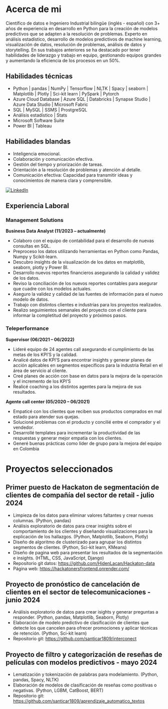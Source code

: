 # Acerca de mi

Científico de datos e Ingeniero Industrial bilingüe (inglés - español) con 3+ años de experiencia en desarrollo en Python para la creación de modelos predictivos que se adapten a la resolución de problemas. Experto en análisis estadístico, desarrollo de modelos predictivos de machine learning, visualización de datos, resolución de problemas, análisis de datos y storytelling. En sus trabajos anteriores se ha destacado por tener habilidades de liderazgo y trabajo en equipo, gestionando equipos grandes y aumentando la eficiencia de los procesos en un 50%.

## Habilidades técnicas

- Python | pandas | NumPy | Tensorflow | NLTK | Spacy | seaborn | Matplotlib | Plotly | Sci-kit learn | PySpark | Pytorch 
- Azure Cloud Database | Azure SQL | Databricks | Synapse Studio | Azure Data Studio | Microsoft Fabric
- SQL | MySQL | SSMS | ProstgreSQL 
- Análisis estadístico | Stats 
- Microsoft Software Suite 
- Power BI | Tableau

## Habilidades blandas

- Inteligencia emocional.
- Colaboración y comunicación efectiva.
- Gestión del tiempo y priorización de tareas.
- Orientación a la resolución de problemas y atención al detalle.
- Comunicación efectiva: Capacidad para transmitir ideas y conocimientos de manera clara y comprensible.

[![LinkedIn](https://img.shields.io/badge/LinkedIn-0077B5?style=for-the-badge&logo=linkedin&logoColor=white)](https://www.linkedin.com/in/santiago-cardenas18/)

## Experiencia Laboral

### Management Solutions

**Business Data Analyst (11/2023 – actualmente)**

- Colaboro con el equipo de contabilidad para el desarrollo de nuevas consultas en SQL.
- Preproceso los datos utilizando herramientas en Python como Pandas, Numpy y Scikit-learn.
- Descubro insights de la visualización de los datos en matplotlib, seaborn, plotly y Power BI.
- Desarrollo nuevos reportes financieros asegurando la calidad y validez de los datos.
- Reviso la conciliación de los nuevos reportes contables para asegurar que cuadre con los modelos actuales.
- Aseguro la validez y calidad de las fuentes de información para el nuevo modelo de datos.
- Trabajo con distintos clientes e industrias para los proyectos realizados.
- Realizo seguimientos semanales del proyecto con el cliente para informar la completitud del proyecto y próximos pasos.

### Teleperformance

**Supervisor (06/2021 – 06/2022)**

- Lideré equipo de 24 agentes call asegurando el cumplimiento de las metas de los KPI’S y la calidad.
- Analicé datos de KPI’S para encontrar insights y generar planes de acción aplicables en segmentos específicos para la industria Retail en el área de servicio al cliente.
- Creé planes de acción con base en datos para la mejora de la operación y el incremento de los KPI’S
- Realicé coaching a los distintos agentes para la mejora de sus resultados.

**Agente call center (05/2020 – 06/2021)**

- Empaticé con los clientes que reciben sus productos comprados en mal estado para atender sus quejas.
- Solucioné problemas con el producto y concilié entre el comprador y el vendedor.
- Desarrollé templates para incrementar la productividad de las respuestas y generar mejor empatía con los clientes.
- Generé buenas prácticas como líder de grupo para la mejora del equipo en Colombia

# Proyectos seleccionados

## Primer puesto de Hackaton de segmentación de clientes de compañía del sector de retail - julio 2024

- Limpieza de los datos para eliminar valores faltantes y crear nuevas columnas. (Python, pandas)
- Análisis exploratorio de datos para crear insights sobre el comportamiento de los clientes y diseñando visualizaciones para la explicación de los hallazgos. (Python, Matplotlib, Seaborn, Plotly)
- Diseño de algoritmo de clusterizado para agrupar los distintos segmentos de clientes. (Python, Sci-kit learn, KMeans)
- Diseño de pagina web para presentar los resultados de la segmentación e insights. (HTML, CSS, JavaScript, Django)
- Repositorio git datos: https://github.com/HidenLacan/Hackaton-data
- Página web: https://hackatonersfrontend.onrender.com/

## Proyecto de pronóstico de cancelación de clientes en el sector de telecomunicaciones - junio 2024

- Análisis exploratorio de datos para crear isights y generar preguntas a responder. (Python, pandas, Matplotlib, Seaborn, Plotly)
- Elaboración de modelo predictivo de clasificación de clientes que detecte los que cancelen para ofrecer promociones y aplicar técnicas de retención. (Python, Sci-kit learn) 
- Repositorio git: https://github.com/santicar1809/interconect

## Proyecto de filtro y categorización de reseñas de películas con modelos predictivos - mayo 2024

- Lematización y tokenización de palabras para modelamiento. (Python, pandas, Spacy, NLTK)
- Elaboración de modelos de clasificación de reseñas como positivas o negativas. (Python, LGBM, CatBoost, BERT)  
- Repositorio git: https://github.com/santicar1809/aprendizaje_automatico_textos
